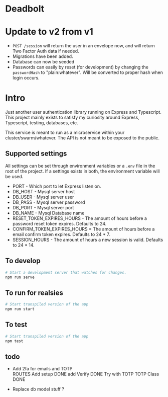 # Deadbolt 

# Update to v2 from v1

- `POST /session` will return the user in an envelope now, and will return Two Factor Auth data if needed.
- Migrations have been added.
- Database can now be seeded
- Passwords can easily by reset (for development) by changing the `passwordHash` to "plain:whatever". Will be converted to proper hash when login occurs.

# Intro

Just another user authentication library running on Express and Typescript. This project mainly exists to satisfy my curiosity around Express, Typescript, testing, databases, etc.

This service is meant to run as a microservice within your cluster/swarm/whatever. The API is not meant to be exposed to the public.

## Supported settings

All settings can be set through environment variables or a `.env` file in the root of the project. If a settings exists in both, the environment variable will be used.

- PORT - Which port to let Express listen on.
- DB_HOST - Mysql server host
- DB_USER - Mysql server user
- DB_PASS - Mysql server password
- DB_PORT - Mysql server port
- DB_NAME - Mysql Database name
- RESET_TOKEN_EXPIRES_HOURS - The amount of hours before a password reset token expires. Defaults to 24.
- CONFIRM_TOKEN_EXPIRES_HOURS = The amount of hours before a email confirm token expires. Defaults to 24 * 7.
- SESSION_HOURS - The amount of hours a new session is valid. Defaults to 24 * 14.

## To develop

```sh
# Start a development server that watches for changes.
npm run serve 
```

## To run for realsies

```sh
# Start transpiled version of the app
npm run start
```

## To test

```sh
# Start transpiled version of the app
npm test
```

## todo

- Add 2fa for emails and TOTP      
  ROUTES
    Add setup         DONE
    add Verify        DONE
    Try with TOTP
  TOTP
    Class             DONE
    

- Replace db model stuff              ?